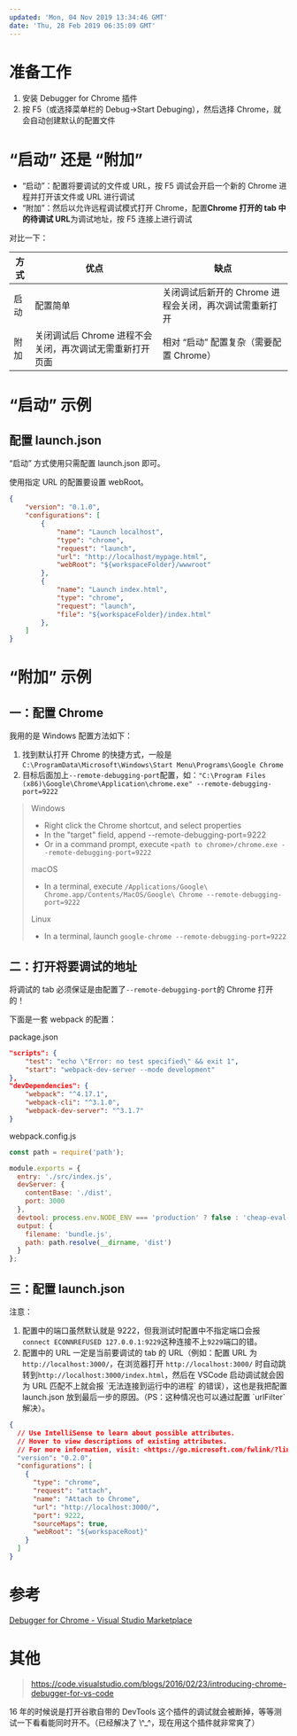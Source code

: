 ```yaml
---
updated: 'Mon, 04 Nov 2019 13:34:46 GMT'
date: 'Thu, 28 Feb 2019 06:35:09 GMT'
---
```


# 准备工作

1.  安装 Debugger for Chrome 插件
2.  按 F5（或选择菜单栏的 Debug->Start Debuging），然后选择 Chrome，就会自动创建默认的配置文件

# “启动” 还是 “附加”

-   “启动”：配置将要调试的文件或 URL，按 F5 调试会开启一个新的 Chrome 进程并打开该文件或 URL 进行调试
-   “附加”：然后以允许远程调试模式打开 Chrome，配置**Chrome 打开的 tab 中的待调试 URL**为调试地址，按 F5 连接上进行调试

对比一下：

| 方式 | 优点                               | 缺点                              |
| -- | -------------------------------- | ------------------------------- |
| 启动 | 配置简单                             | 关闭调试后新开的 Chrome 进程会关闭，再次调试需重新打开 |
| 附加 | 关闭调试后 Chrome 进程不会关闭，再次调试无需重新打开页面 | 相对 “启动” 配置复杂（需要配置 Chrome）       |

# “启动” 示例

## 配置 launch.json

“启动” 方式使用只需配置 launch.json 即可。

使用指定 URL 的配置要设置 webRoot。

```json
{
    "version": "0.1.0",
    "configurations": [
        {
            "name": "Launch localhost",
            "type": "chrome",
            "request": "launch",
            "url": "http://localhost/mypage.html",
            "webRoot": "${workspaceFolder}/wwwroot"
        },
        {
            "name": "Launch index.html",
            "type": "chrome",
            "request": "launch",
            "file": "${workspaceFolder}/index.html"
        },
    ]
}
```

# “附加” 示例

## 一：配置 Chrome

我用的是 Windows 配置方法如下：

1.  找到默认打开 Chrome 的快捷方式，一般是`C:\ProgramData\Microsoft\Windows\Start Menu\Programs\Google Chrome`
2.  目标后面加上`--remote-debugging-port`配置，如：`"C:\Program Files (x86)\Google\Chrome\Application\chrome.exe" --remote-debugging-port=9222`

> Windows
>
> -   Right click the Chrome shortcut, and select properties
> -   In the "target" field, append --remote-debugging-port=9222
> -   Or in a command prompt, execute `<path to chrome>/chrome.exe --remote-debugging-port=9222`
>
> macOS
>
> -   In a terminal, execute `/Applications/Google\ Chrome.app/Contents/MacOS/Google\ Chrome --remote-debugging-port=9222`
>
> Linux
>
> -   In a terminal, launch `google-chrome --remote-debugging-port=9222`

## 二：打开将要调试的地址

将调试的 tab 必须保证是由配置了`--remote-debugging-port`的 Chrome 打开的！

下面是一套 webpack 的配置：

package.json

```json
"scripts": {
    "test": "echo \"Error: no test specified\" && exit 1",
    "start": "webpack-dev-server --mode development"
},
"devDependencies": {
    "webpack": "^4.17.1",
    "webpack-cli": "^3.1.0",
    "webpack-dev-server": "^3.1.7"
}
```

webpack.config.js

```js
const path = require('path');

module.exports = {
  entry: './src/index.js',
  devServer: {
    contentBase: './dist',
    port: 3000
  },
  devtool: process.env.NODE_ENV === 'production' ? false : 'cheap-eval-source-map',
  output: {
    filename: 'bundle.js',
    path: path.resolve(__dirname, 'dist')
  }
};
```

## 三：配置 launch.json

注意：

1.  配置中的端口虽然默认就是 9222，但我测试时配置中不指定端口会报`connect ECONNREFUSED 127.0.0.1:9229`这种连接不上`9229`端口的错。
2.  配置中的 URL 一定是当前要调试的 tab 的 URL（例如：配置 URL 为`http://localhost:3000/`，在浏览器打开 `http://localhost:3000/` 时自动跳转到`http://localhost:3000/index.html`，然后在 VSCode 启动调试就会因为 URL 匹配不上就会报 \`无法连接到运行中的进程\` 的错误），这也是我把配置 launch.json 放到最后一步的原因。（PS：这种情况也可以通过配置 \`urlFilter\` 解决）。

```json
{
  // Use IntelliSense to learn about possible attributes.
  // Hover to view descriptions of existing attributes.
  // For more information, visit: <https://go.microsoft.com/fwlink/?linkid=830387>
  "version": "0.2.0",
  "configurations": [
    {
      "type": "chrome",
      "request": "attach",
      "name": "Attach to Chrome",
      "url": "http://localhost:3000/",
      "port": 9222,
      "sourceMaps": true,
      "webRoot": "${workspaceRoot}"
    }
  ]
}
```

# 参考

[Debugger for Chrome - Visual Studio Marketplace](https://marketplace.visualstudio.com/items?itemName=msjsdiag.debugger-for-chrome)

# 其他

> <https://code.visualstudio.com/blogs/2016/02/23/introducing-chrome-debugger-for-vs-code>

16 年的时候说是打开谷歌自带的 DevTools 这个插件的调试就会被断掉，等等测试一下看看能同时开不。（已经解决了 \\^\_^，现在用这个插件就非常爽了）
